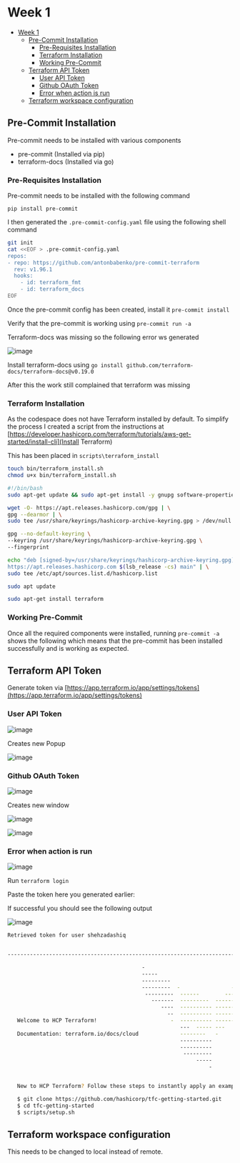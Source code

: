 # Week 1

- [Week 1](#week-1)
  - [Pre-Commit Installation](#pre-commit-installation)
    - [Pre-Requisites Installation](#pre-requisites-installation)
    - [Terraform Installation](#terraform-installation)
    - [Working Pre-Commit](#working-pre-commit)
  - [Terraform API Token](#terraform-api-token)
    - [User API Token](#user-api-token)
    - [Github OAuth Token](#github-oauth-token)
    - [Error when action is run](#error-when-action-is-run)
  - [Terraform workspace configuration](#terraform-workspace-configuration)

## Pre-Commit Installation

Pre-commit needs to be installed with various components

- pre-commit (Installed via pip)
- terraform-docs (Installed via go)

### Pre-Requisites Installation

Pre-commit needs to be installed with the following command

`pip install pre-commit`

I then generated the `.pre-commit-config.yaml` file using the following shell command

```sh
git init
cat <<EOF > .pre-commit-config.yaml
repos:
- repo: https://github.com/antonbabenko/pre-commit-terraform
  rev: v1.96.1
  hooks:
    - id: terraform_fmt
    - id: terraform_docs
EOF
```

Once the pre-commit config has been created, install it `pre-commit install`

Verify that the pre-commit is working using `pre-commit run -a`

Terraform-docs was missing so the following error ws generated

![image](https://github.com/user-attachments/assets/4523ad85-6278-48c6-9c6e-b933a6afb8fa)

Install terraform-docs using `go install github.com/terraform-docs/terraform-docs@v0.19.0`

After this the work still complained that terraform was missing

### Terraform Installation

As the codespace does not have Terraform installed by default. To simplify the process I created a script from the instructions at [https://developer.hashicorp.com/terraform/tutorials/aws-get-started/install-cli](Install Terraform)

This has been placed in `scripts\terraform_install`

```sh
touch bin/terraform_install.sh
chmod u+x bin/terraform_install.sh
```

```sh
#!/bin/bash
sudo apt-get update && sudo apt-get install -y gnupg software-properties-common

wget -O- https://apt.releases.hashicorp.com/gpg | \
gpg --dearmor | \
sudo tee /usr/share/keyrings/hashicorp-archive-keyring.gpg > /dev/null

gpg --no-default-keyring \
--keyring /usr/share/keyrings/hashicorp-archive-keyring.gpg \
--fingerprint

echo "deb [signed-by=/usr/share/keyrings/hashicorp-archive-keyring.gpg] \
https://apt.releases.hashicorp.com $(lsb_release -cs) main" | \
sudo tee /etc/apt/sources.list.d/hashicorp.list

sudo apt update

sudo apt-get install terraform
```

### Working Pre-Commit

Once all the required components were installed, running `pre-commit -a` shows the following which means that the pre-commit has been installed successfully and is working as expected.

## Terraform API Token

Generate token via [https://app.terraform.io/app/settings/tokens](https://app.terraform.io/app/settings/tokens)

### User API Token

![image](https://github.com/user-attachments/assets/59885c02-47e6-4901-a215-985b2b3e867a)

Creates new Popup

![image](https://github.com/user-attachments/assets/1a3e5cc9-e29a-457f-8534-9f127ec5770b)


### Github OAuth Token

![image](https://github.com/user-attachments/assets/47cae3eb-2a43-4424-835e-4ae41b82665a)

Creates new window

![image](https://github.com/user-attachments/assets/f4a17572-2920-4cf1-a92d-85d6ec8ee8ad)

![image](https://github.com/user-attachments/assets/5a1f1b7a-181d-4e92-966c-81215587bd40)

### Error when action is run

![image](https://github.com/user-attachments/assets/8c61776a-3ec1-4f42-9cd6-bd98ccbb0e11)

Run `terraform login`

Paste the token here you generated earlier:

If successful you should see the following output

![image](https://github.com/user-attachments/assets/2ce5bd13-bfbe-48ca-b38b-403275036eb6)

```sh
Retrieved token for user shehzadashiq


---------------------------------------------------------------------------------

                                          -                                
                                          -----                           -
                                          ---------                      --
                                          ---------  -                -----
                                           ---------  ------        -------
                                             -------  ---------  ----------
                                                ----  ---------- ----------
                                                  --  ---------- ----------
   Welcome to HCP Terraform!                       -  ---------- -------
                                                      ---  ----- ---
   Documentation: terraform.io/docs/cloud             --------   -
                                                      ----------
                                                      ----------
                                                       ---------
                                                           -----
                                                               -


   New to HCP Terraform? Follow these steps to instantly apply an example configuration:

   $ git clone https://github.com/hashicorp/tfc-getting-started.git
   $ cd tfc-getting-started
   $ scripts/setup.sh
```

## Terraform workspace configuration

This needs to be changed to local instead of remote.
